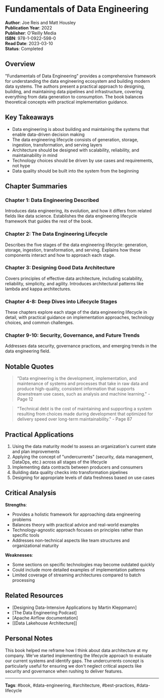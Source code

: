 # Fundamentals of Data Engineering

**Author**: Joe Reis and Matt Housley  
**Publication Year**: 2022  
**Publisher**: O'Reilly Media  
**ISBN**: 978-1-0922-598-0  
**Read Date**: 2023-03-10  
**Status**: Completed

## Overview

"Fundamentals of Data Engineering" provides a comprehensive framework for understanding the data engineering ecosystem and building modern data systems. The authors present a practical approach to designing, building, and maintaining data pipelines and infrastructure, covering everything from data generation to consumption. The book balances theoretical concepts with practical implementation guidance.

## Key Takeaways

- Data engineering is about building and maintaining the systems that enable data-driven decision making
- The data engineering lifecycle consists of generation, storage, ingestion, transformation, and serving layers
- Architecture should be designed with scalability, reliability, and maintainability in mind
- Technology choices should be driven by use cases and requirements, not hype
- Data quality should be built into the system from the beginning

## Chapter Summaries

### Chapter 1: Data Engineering Described

Introduces data engineering, its evolution, and how it differs from related fields like data science. Establishes the data engineering lifecycle framework that guides the rest of the book.

### Chapter 2: The Data Engineering Lifecycle

Describes the five stages of the data engineering lifecycle: generation, storage, ingestion, transformation, and serving. Explains how these components interact and how to approach each stage.

### Chapter 3: Designing Good Data Architecture

Covers principles of effective data architecture, including scalability, reliability, simplicity, and agility. Introduces architectural patterns like lambda and kappa architectures.

### Chapter 4-8: Deep Dives into Lifecycle Stages

These chapters explore each stage of the data engineering lifecycle in detail, with practical guidance on implementation approaches, technology choices, and common challenges.

### Chapter 9-10: Security, Governance, and Future Trends

Addresses data security, governance practices, and emerging trends in the data engineering field.

## Notable Quotes

> "Data engineering is the development, implementation, and maintenance of systems and processes that take in raw data and produce high-quality, consistent information that supports downstream use cases, such as analysis and machine learning." - Page 12

> "Technical debt is the cost of maintaining and supporting a system resulting from choices made during development that optimized for delivery speed over long-term maintainability." - Page 87

## Practical Applications

1. Using the data maturity model to assess an organization's current state and plan improvements
2. Applying the concept of "undercurrents" (security, data management, DataOps, etc.) across all stages of the lifecycle
3. Implementing data contracts between producers and consumers
4. Building data quality checks into transformation pipelines
5. Designing for appropriate levels of data freshness based on use cases

## Critical Analysis

**Strengths**:
- Provides a holistic framework for approaching data engineering problems
- Balances theory with practical advice and real-world examples
- Technology-agnostic approach focuses on principles rather than specific tools
- Addresses non-technical aspects like team structures and organizational maturity

**Weaknesses**:
- Some sections on specific technologies may become outdated quickly
- Could include more detailed examples of implementation patterns
- Limited coverage of streaming architectures compared to batch processing

## Related Resources

- [Designing Data-Intensive Applications by Martin Kleppmann]
- [The Data Engineering Podcast]
- [Apache Airflow documentation]
- [[Data Lakehouse Architecture]]

## Personal Notes

This book helped me reframe how I think about data architecture at my company. We've started implementing the lifecycle approach to evaluate our current systems and identify gaps. The undercurrents concept is particularly useful for ensuring we don't neglect critical aspects like security and governance when rushing to deliver features.

---

**Tags**: #book, #data-engineering, #architecture, #best-practices, #data-lifecycle 